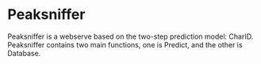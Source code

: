 # Peaksniffer
Peaksniffer is a webserve based on the two-step prediction model: CharID.
Peaksniffer contains two main functions, one is Predict, and the other is Database.
